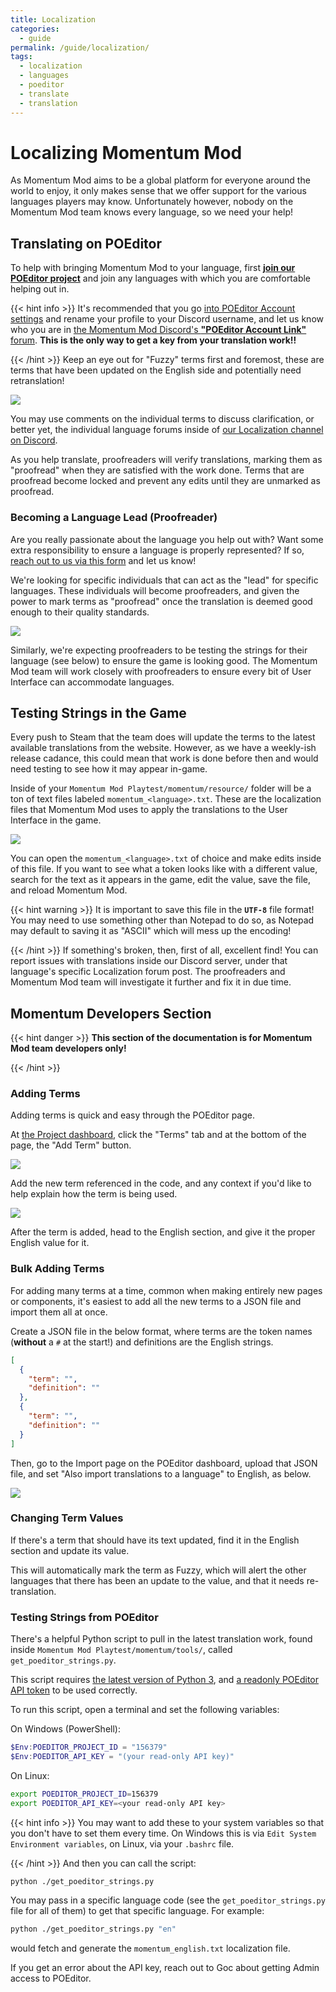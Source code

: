 ```yaml
---
title: Localization
categories:
  - guide
permalink: /guide/localization/
tags:
  - localization
  - languages
  - poeditor
  - translate
  - translation
---
```


# Localizing Momentum Mod

As Momentum Mod aims to be a global platform for everyone around the world to enjoy, it only makes sense that we offer support for the various languages players may know. Unfortunately however, nobody on the Momentum Mod team knows every language, so we need your help!

## Translating on POEditor

To help with bringing Momentum Mod to your language, first **[join our POEditor project](https://poeditor.com/join/project/LZnIxNDkJ4)** and join any languages with which you are comfortable helping out in.

{{< hint info >}}
It's recommended that you go [into POEditor Account settings](https://poeditor.com/account/) and rename your profile to your Discord username, and let us know who you are in [the Momentum Mod Discord's **"POEditor Account Link"** forum](https://discord.com/channels/235111289435717633/1029301620799963217). **This is the only way to get a key from your translation work!!**

{{< /hint >}}
Keep an eye out for "Fuzzy" terms first and foremost, these are terms that have been updated on the English side and potentially need retranslation!

![](/images/localization/loc-fuzzy-terms.jpg)

You may use comments on the individual terms to discuss clarification, or better yet, the individual language forums inside of [our Localization channel on Discord](https://discord.com/channels/235111289435717633/1019822630204870747).

As you help translate, proofreaders will verify translations, marking them as "proofread" when they are satisfied with the work done. Terms that are proofread become locked and prevent any edits until they are unmarked as proofread.

### Becoming a Language Lead (Proofreader)

Are you really passionate about the language you help out with? Want some extra responsibility to ensure a language is properly represented? If so, [reach out to us via this form](https://forms.gle/2RMtmQHdCLubtbSe7) and let us know!

We're looking for specific individuals that can act as the "lead" for specific languages. These individuals will become proofreaders, and given the power to mark terms as "proofread" once the translation is deemed good enough to their quality standards.

![](/images/localization/loc-proofread-toggle.jpg)

Similarly, we're expecting proofreaders to be testing the strings for their language (see below) to ensure the game is looking good. The Momentum Mod team will work closely with proofreaders to ensure every bit of User Interface can accommodate languages.

## Testing Strings in the Game

Every push to Steam that the team does will update the terms to the latest available translations from the website. However, as we have a weekly-ish release cadance, this could mean that work is done before then and would need testing to see how it may appear in-game.

Inside of your `Momentum Mod Playtest/momentum/resource/` folder will be a ton of text files labeled `momentum_<language>.txt`. These are the localization files that Momentum Mod uses to apply the translations to the User Interface in the game.

![](/images/localization/loc-local-files.jpg)

You can open the `momentum_<language>.txt` of choice and make edits inside of this file. If you want to see what a token looks like with a different value, search for the text as it appears in the game, edit the value, save the file, and reload Momentum Mod.

{{< hint warning >}}
It is important to save this file in the **`UTF-8`** file format! You may need to use something other than Notepad to do so, as Notepad may default to saving it as "ASCII" which will mess up the encoding!

{{< /hint >}}
If something's broken, then, first of all, excellent find! You can report issues with translations inside our Discord server, under that language's specific Localization forum post. The proofreaders and Momentum Mod team will investigate it further and fix it in due time.

## Momentum Developers Section

{{< hint danger >}}
**This section of the documentation is for Momentum Mod team developers only!**

{{< /hint >}}

### Adding Terms

Adding terms is quick and easy through the POEditor page.

At [the Project dashboard](https://poeditor.com/projects/view?id=156379), click the "Terms" tab and at the bottom of the page, the "Add Term" button.

![](/images/localization/loc-add-terms.jpg)

Add the new term referenced in the code, and any context if you'd like to help explain how the term is being used.

![](/images/localization/loc-new-term.jpg)

After the term is added, head to the English section, and give it the proper English value for it.

### Bulk Adding Terms

For adding many terms at a time, common when making entirely new pages or components, it's easiest to add all the new terms to a JSON file and import them all at once.

Create a JSON file in the below format, where terms are the token names (**without** a `#` at the start!) and definitions are the English strings.

```json
[
  {
    "term": "",
    "definition": ""
  },
  {
    "term": "",
    "definition": ""
  }
]
```

Then, go to the Import page on the POEditor dashboard, upload that JSON file, and set "Also import translations to a language" to English, as below.

![](/images/localization/loc-bulk-add-terms.jpg)

### Changing Term Values

If there's a term that should have its text updated, find it in the English section and update its value.

This will automatically mark the term as Fuzzy, which will alert the other languages that there has been an update to the value, and that it needs re-translation.

### Testing Strings from POEditor

There's a helpful Python script to pull in the latest translation work, found inside `Momentum Mod Playtest/momentum/tools/`, called `get_poeditor_strings.py`.

This script requires [the latest version of Python 3](https://www.python.org/downloads/), and [a readonly POEditor API token](https://poeditor.com/account/api) to be used correctly.

To run this script, open a terminal and set the following variables:

On Windows (PowerShell):

```powershell
$Env:POEDITOR_PROJECT_ID = "156379"
$Env:POEDITOR_API_KEY = "(your read-only API key)"
```

On Linux:

```sh
export POEDITOR_PROJECT_ID=156379
export POEDITOR_API_KEY=<your read-only API key>
```

{{< hint info >}}
You may want to add these to your system variables so that you don't have to set them every time. On Windows this is via `Edit System Environment variables`, on Linux, via your `.bashrc` file.

{{< /hint >}}
And then you can call the script:

```sh
python ./get_poeditor_strings.py
```

You may pass in a specific language code (see the `get_poeditor_strings.py` file for all of them) to get that specific language. For example:

```sh
python ./get_poeditor_strings.py "en"
```

would fetch and generate the `momentum_english.txt` localization file.

If you get an error about the API key, reach out to Goc about getting Admin access to POEditor.
